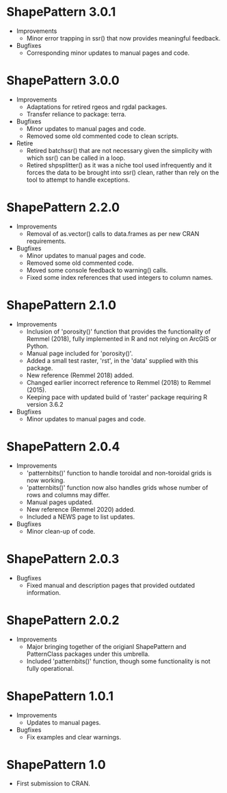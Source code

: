 # ShapePattern 3.0.1
* Improvements
    * Minor error trapping in ssr() that now provides meaningful feedback.
* Bugfixes
    * Corresponding minor updates to manual pages and code.

# ShapePattern 3.0.0
* Improvements
    * Adaptations for retired rgeos and rgdal packages.
    * Transfer reliance to package: terra.
* Bugfixes
    * Minor updates to manual pages and code.
    * Removed some old commented code to clean scripts.
* Retire
    * Retired batchssr() that are not necessary given the simplicity with which ssr() can be called in a loop.
    * Retired shpsplitter() as it was a niche tool used infrequently and it forces the data to be brought into ssr() clean, rather than rely on the tool to attempt to handle exceptions.

# ShapePattern 2.2.0
* Improvements
    * Removal of as.vector() calls to data.frames as per new CRAN requirements.
* Bugfixes
    * Minor updates to manual pages and code.
    * Removed some old commented code.
    * Moved some console feedback to warning() calls.
    * Fixed some index references that used integers to column names.

# ShapePattern 2.1.0
* Improvements
    * Inclusion of 'porosity()' function that provides the functionality of Remmel (2018), fully implemented in R and not relying on ArcGIS or Python.
    * Manual page included for 'porosity()'.
    * Added a small test raster, 'rst', in the 'data' supplied with this package.
    * New reference (Remmel 2018) added.
    * Changed earlier incorrect reference to Remmel (2018) to Remmel (2015).
    * Keeping pace with updated build of 'raster' package requiring R version 3.6.2
* Bugfixes
    * Minor updates to manual pages and code.

# ShapePattern 2.0.4
* Improvements
    * 'patternbits()' function to handle toroidal and non-toroidal grids is now working.
    * 'patternbits()' function now also handles grids whose number of rows and columns may differ.
    * Manual pages updated.
    * New reference (Remmel 2020) added.
    * Included a NEWS page to list updates.
* Bugfixes
    * Minor clean-up of code.

# ShapePattern 2.0.3
* Bugfixes
    * Fixed manual and description pages that provided outdated information.

# ShapePattern 2.0.2
* Improvements
    * Major bringing together of the origianl ShapePattern and PatternClass packages under this umbrella.
    * Included 'patternbits()' function, though some functionality is not fully operational.

# ShapePattern 1.0.1
* Improvements
    * Updates to manual pages.
* Bugfixes
    * Fix examples and clear warnings.

# ShapePattern 1.0
* First submission to CRAN.
